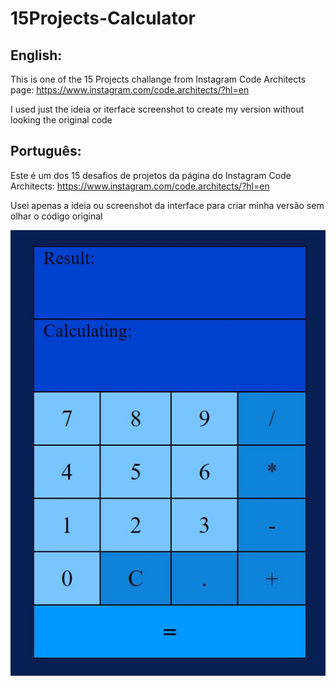 # 15Projects-Calculator


## English:

This is one of the 15 Projects challange from Instagram Code Architects page:
https://www.instagram.com/code.architects/?hl=en

I used just the ideia or iterface screenshot to create my version without looking the original code

## Português:

Este é um dos 15 desafios de projetos da página do Instagram Code Architects:
https://www.instagram.com/code.architects/?hl=en

Usei apenas a ideia ou screenshot da interface para criar minha versão sem olhar o código original

![My Image](15projects-calculator.JPG)
